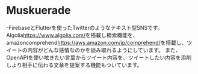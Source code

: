 # Muskuerade

-FirebaseとFlutterを使ったTwitterのようなテキスト型SNSです。
Algolia<https://www.algolia.com/>を搭載し検索機能を、
amazoncomprehend<https://aws.amazon.com/jp/comprehend/>を搭載し、ツイートの内容がどんな感情なのかを読み取れるようにしています。
 また、OpenAPIを使い呟きたい言葉からツイート内容を、ツイートしたい内容を添削しより相手に伝わる文章を提案する機能もついています。
<!--裏側ではPythonでユーザーごとの傾向を調べ、相手に沿った提案を行える機能を実装しています。 -->
